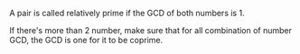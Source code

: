 A pair is called relatively prime if the GCD of both numbers is 1.

If there's more than 2 number, make sure that for all combination of number GCD, the GCD is one for it to be coprime.